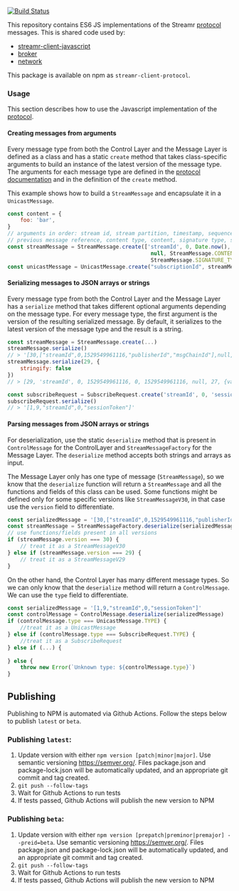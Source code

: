 [![Build Status](https://travis-ci.com/streamr-dev/streamr-client-protocol-js.svg?branch=master)](https://travis-ci.com/streamr-dev/streamr-client-protocol-js)

This repository contains ES6 JS implementations of the Streamr [protocol](https://github.com/streamr-dev/streamr-specs/blob/master/PROTOCOL.md) messages. This is shared code used by:
 
 - [streamr-client-javascript](https://github.com/streamr-dev/streamr-client-javascript)
 - [broker](https://github.com/streamr-dev/broker)
 - [network](https://github.com/streamr-dev/network)
 
 This package is available on npm as `streamr-client-protocol`.

### Usage

This section describes how to use the Javascript implementation of the [protocol](https://github.com/streamr-dev/streamr-specs/blob/master/PROTOCOL.md).

#### Creating messages from arguments

Every message type from both the Control Layer and the Message Layer is defined as a class and has a static `create` method that takes class-specific arguments to build an instance of the latest version of the message type. The arguments for each message type are defined in the [protocol documentation](https://github.com/streamr-dev/streamr-specs/blob/master/PROTOCOL.md) and in the definition of the `create` method.

This example shows how to build a `StreamMessage` and encapsulate it in a  `UnicastMessage`.

```javascript
const content = {
    foo: 'bar',
}
// arguments in order: stream id, stream partition, timestamp, sequence number, publisher id, message chain id,
// previous message reference, content type, content, signature type, signature
const streamMessage = StreamMessage.create(['streamId', 0, Date.now(), 0, 'publisherId', 'msgChainId'],
                                             null, StreamMessage.CONTENT_TYPES.JSON, content,
                                             StreamMessage.SIGNATURE_TYPES.NONE, null)
const unicastMessage = UnicastMessage.create("subscriptionId", streamMessage)
```

#### Serializing messages to JSON arrays or strings

Every message type from both the Control Layer and the Message Layer has a `serialize` method that takes different optional arguments depending on the message type. For every message type, the first argument is the version of the resulting serialized message. By default, it serializes to the latest version of the message type and the result is a string.

```javascript
const streamMessage = StreamMessage.create(...)
streamMessage.serialize()
// > '[30,["streamId",0,1529549961116,"publisherId","msgChainId"],null,27,{"foo":"bar"},0,null]'
streamMessage.serialize(29, {
    stringify: false
})
// > [29, 'streamId', 0, 1529549961116, 0, 1529549961116, null, 27, {valid: "json"}, 0, null, null]

const subscribeRequest = SubscribeRequest.create('streamId', 0, 'sessionToken')
subscribeRequest.serialize()
// > '[1,9,"streamId",0,"sessionToken"]'
```

#### Parsing messages from JSON arrays or strings

For deserialization, use the static `deserialize` method that is present in `ControlMessage` for the ControlLayer and `StreamMessageFactory` for the Message Layer. The `deserialize` method accepts both strings and arrays as input.

The Message Layer only has one type of message (`StreamMessage`), so we know that the `deserialize` function will return a `StreamMessage` and all the functions and fields of this class can be used. Some functions might be defined only for some specific versions like `StreamMessageV30`, in that case use the `version` field to differentiate.

```javascript
const serializedMessage = '[30,["streamId",0,1529549961116,"publisherId","msgChainId"],null,27,{"foo":"bar"},0,null]'
const streamMessage = StreamMessageFactory.deserialize(serializedMessage)
// use functions/fields present in all versions
if (streamMessage.version === 30) {
    // treat it as a StreamMessageV30
} else if (streamMessage.version === 29) {
    // treat it as a StreamMessageV29
}
``` 

On the other hand, the Control Layer has many different message types. So we can only know that the `deserialize` method will return a `ControlMessage`. We can use the `type` field to differentiate.

```javascript
const serializedMessage = '[1,9,"streamId",0,"sessionToken"]'
const controlMessage = ControlMessage.deserialize(serializedMessage)
if (controlMessage.type === UnicastMessage.TYPE) {
    //treat it as a UnicastMessage
} else if (controlMessage.type === SubscribeRequest.TYPE) {
    //treat it as a SubscribeRequest
} else if (...) {
    
} else {
    throw new Error(`Unknown type: ${controlMessage.type}`)
}
```

## Publishing

Publishing to NPM is automated via Github Actions. Follow the steps below to publish `latest` or `beta`.

### Publishing `latest`:
1. Update version with either `npm version [patch|minor|major]`. Use semantic versioning
https://semver.org/. Files package.json and package-lock.json will be automatically updated, and an appropriate git commit and tag created. 
2. `git push --follow-tags`
3. Wait for Github Actions to run tests
4. If tests passed, Github Actions will publish the new version to NPM

### Publishing `beta`:
1. Update version with either `npm version [prepatch|preminor|premajor] --preid=beta`. Use semantic versioning
https://semver.org/. Files package.json and package-lock.json will be automatically updated, and an appropriate git commit and tag created. 
2. `git push --follow-tags`
3. Wait for Github Actions to run tests
4. If tests passed, Github Actions will publish the new version to NPM
